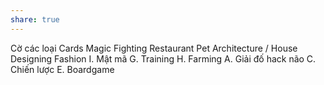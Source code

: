 ```yaml
---
share: true
---
```

Cờ các loại
Cards
Magic Fighting
Restaurant
Pet
Architecture / House Designing
Fashion
I. Mật mã
G. Training
H. Farming
A. Giải đố hack não
C. Chiến lược
E. Boardgame